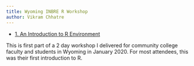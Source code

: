 ```yaml
---
title: Wyoming INBRE R Workshop 
author: Vikram Chhatre
---
```


- [1. An Introduction to R Environment](day1/caspeR1.md)

This is first part of a 2 day workshop I delivered for community college faculty and students in Wyoming in January 2020.  For most attendees, this was their first introduction to R.



